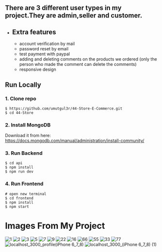 ## There are 3 different user types in my project.They are admin,seller and customer.

- ## Extra features
    - account verification by mail
    - password reset by email
    - test payment with paypal
    - adding and deleting comments on the products we ordered (only the person who made the comment can delete the comments)
    - responsive design

## Run Locally

### 1. Clone repo

```
$ https://github.com/umutgul3r/44-Store-E-Commerce.git
$ cd 44-Store
```

### 2. Install MongoDB

Download it from here: https://docs.mongodb.com/manual/administration/install-community/

### 3. Run Backend

```
$ cd api
$ npm install
$ npm run dev
```

### 4. Run Frontend

```
# open new terminal
$ cd frontend
$ npm install
$ npm start
```
# Images From My Project

![1](https://user-images.githubusercontent.com/62966040/147103049-a812d475-f35d-4afb-aa92-7adc52da891a.PNG)
![2](https://user-images.githubusercontent.com/62966040/147103055-57b3e46d-d0e4-4ea9-9e74-0746203c1f15.PNG)
![3](https://user-images.githubusercontent.com/62966040/147103056-d6572fd5-0fac-485f-ae42-68ff0c9ce6d0.PNG)
![5](https://user-images.githubusercontent.com/62966040/147103059-946d0eb2-80db-4650-94a8-97c57fed716d.PNG)
![7](https://user-images.githubusercontent.com/62966040/147103062-e2f50122-a419-4249-a627-00551b303dd4.PNG)
![9](https://user-images.githubusercontent.com/62966040/147103064-cbc87fdf-c02c-422f-bebd-98aa6abe881f.PNG)
![22](https://user-images.githubusercontent.com/62966040/147163950-4370c85e-65ee-4029-a520-1a5c54e1d408.PNG)
![16](https://user-images.githubusercontent.com/62966040/147103073-2740f96c-6a56-401e-9ce2-b5dadf48c229.PNG)
![66](https://user-images.githubusercontent.com/62966040/147103731-d894012a-1ddd-4a32-907a-ce1ae6a5432e.PNG)
![55](https://user-images.githubusercontent.com/62966040/147103729-8c1cd5b2-c0b9-4b2b-aaa4-6a14d1e134ba.PNG)
![33](https://user-images.githubusercontent.com/62966040/147106863-5c8e36f5-2ad7-46aa-b27e-94ac9934d572.PNG)
![77](https://user-images.githubusercontent.com/62966040/147106869-b3736241-3aa6-4b3c-8872-d248addb3b53.PNG)
![localhost_3000_profile(iPhone 6_7_8)](https://user-images.githubusercontent.com/62966040/147790939-f4f393ae-9f31-4402-9b2f-fed2802e8f16.png)
![localhost_3000_(iPhone 6_7_8) (1)](https://user-images.githubusercontent.com/62966040/147790941-cfff9902-65eb-4a85-bba4-e7060a996875.png)


